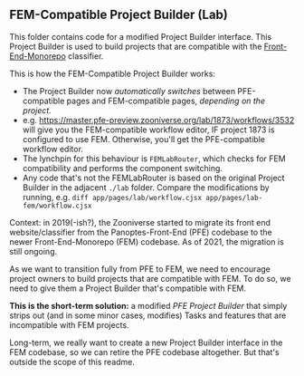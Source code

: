 ## FEM-Compatible Project Builder (Lab)

This folder contains code for a modified Project Builder interface. This Project
Builder is used to build projects that are compatible with the
[Front-End-Monorepo](https://github.com/zooniverse/front-end-monorepo) classifier.

This is how the FEM-Compatible Project Builder works:
- The Project Builder now _automatically switches_ between PFE-compatible pages
  and FEM-compatible pages, _depending on the project._
- e.g. https://master.pfe-preview.zooniverse.org/lab/1873/workflows/3532 will
  give you the FEM-compatible workflow editor, IF project 1873 is configured to
  use FEM. Otherwise, you'll get the PFE-compatible workflow editor.
- The lynchpin for this behaviour is `FEMLabRouter`, which checks for FEM
  compatibility and performs the component switching.
- Any code that's not the FEMLabRouter is based on the original Project Builder
  in the adjacent `./lab` folder. Compare the modifications by running, e.g.
  `diff app/pages/lab/workflow.cjsx app/pages/lab-fem/workflow.cjsx`

Context: in 2019(-ish?), the Zooniverse started to migrate its front end
website/classifier from the Panoptes-Front-End (PFE) codebase to the newer
Front-End-Monorepo (FEM) codebase. As of 2021, the migration is still ongoing.

As we want to transition fully from PFE to FEM, we need to encourage project
owners to build projects that are compatible with FEM. To do so, we need to
give them a Project Builder that's compatible with FEM.

**This is the short-term solution:** a modified _PFE Project Builder_ that
simply strips out (and in some minor cases, modifies) Tasks and features that
are incompatible with FEM projects.

Long-term, we really want to create a new Project Builder interface in the
FEM codebase, so we can retire the PFE codebase altogether. But that's outside
the scope of this readme.
